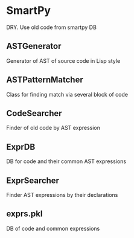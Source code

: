 # SmartPy

DRY. Use old code from smartpy DB

## ASTGenerator

Generator of AST of source code in Lisp style

## ASTPatternMatcher

Class for finding match via several block of code

## CodeSearcher

Finder of old code by AST expression

## ExprDB

DB for code and their common AST expressions

## ExprSearcher

Finder AST expressions by their declarations

## exprs.pkl

DB of code and common expressions
